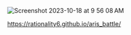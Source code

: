 ![Screenshot 2023-10-18 at 9 56 08 AM](https://github.com/rationality6/aris_battle/assets/3889468/9061da9f-d3a8-4690-83e7-afb4f3429cc1)


https://rationality6.github.io/aris_battle/
